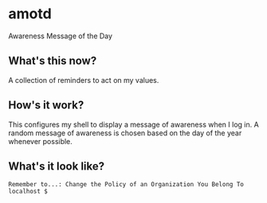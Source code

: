 # amotd
Awareness Message of the Day

## What's this now?
A collection of reminders to act on my values. 

## How's it work?
This configures my shell to display a message of awareness when I log in. A random message of awareness is chosen based on the day of the year whenever possible.

## What's it look like?
```
Remember to...: Change the Policy of an Organization You Belong To 
localhost $
```
